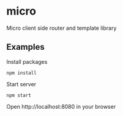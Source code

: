 # micro
Micro client side router and template library

## Examples
Install packages

``` npm install ```

Start server

``` npm start ```

Open http://localhost:8080 in your browser

